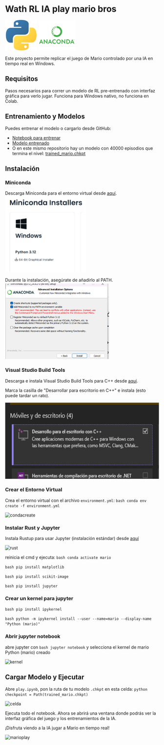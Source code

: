# Wath RL IA play mario bros

<div>
  <img src="https://github.com/jorgecasase/github-repos-img/blob/main/img/python.png" alt="python" height="100"/>
  <img src="https://github.com/jorgecasase/github-repos-img/blob/main/img/anaconda.png" alt="anaconda" height="100"/>
</div>

Este proyecto permite replicar el juego de Mario controlado por una IA en tiempo real en Windows. 
 
## Requisitos 
Pasos necesarios para correr un modelo de RL pre-entrenado con interfaz gráfica para verlo jugar. Funciona para Windows nativo, no funciona en Colab. 

## Entrenamiento y Modelos 
Puedes entrenar el modelo o cargarlo desde GitHub: 
- [Notebook para entrenar](https://github.com/pedroconcejero/deep_learning_2024/blob/main/mario_RL_pytorch_tutorial_400_episodes_save_every_1e4.ipynb)
- [Modelo entrenado](https://github.com/pedroconcejero/deep_learning_2024/blob/main/mario_net_8.chkpt)
- O en este mismo repositorio hay un modelo con 40000 episodios que termina el nivel: [trained_mario.chkpt](https://github.com/jorgecasase/mariobrosplay-windows-gym-RL/blob/main/trained_mario.chkpt)

## Instalación

### Miniconda
Descarga Miniconda para el entorno virtual desde [aquí](https://www.anaconda.com/download/). 
<img src="https://github.com/jorgecasase/mariobrosplay-windows-gym-RL/blob/main/img/1.png" alt="conda" height="250"/>

Durante la instalación, asegúrate de añadirlo al PATH. 
<img src="https://github.com/jorgecasase/mariobrosplay-windows-gym-RL/blob/main/img/2.png" alt="condapath" height="250"/>

### Visual Studio Build Tools 
Descarga e instala Visual Studio Build Tools para C++ desde [aquí](https://visualstudio.microsoft.com/es/visual-cpp-build-tools/). 

Marca la casilla de "Desarrollar para escritorio en C++" e instala (esto puede tardar un rato). 

<img src="https://github.com/jorgecasase/mariobrosplay-windows-gym-RL/blob/main/img/3.png" alt="vscpp" height="250"/>

### Crear el Entorno Virtual 
Crea el entorno virtual con el archivo `environment.yml`: 
```bash conda env create -f environment.yml```

<img src="https://github.com/jorgecasase/mariobrosplay-windows-gym-RL/blob/main/img/4.png" alt="condacreate" height="250"/>

### Instalar Rust y Jupyter 
Instala Rustup para usar Jupyter (instalación estándar) desde [aquí](https://rustup.rs/)

<img src="https://github.com/jorgecasase/mariobrosplay-windows-gym-RL/blob/main/img/5.png" alt="rust" height="250"/>

reinicia el cmd y ejecuta: 
```bash conda activate mario```

```bash pip install matplotlib```

```bash pip install scikit-image```

```bash pip install jupyter```

### Crear un kernel para jupyter
```bash pip install ipykernel```

```bash python -m ipykernel install --user --name=mario --display-name "Python (mario)"```

### Abrir jupyter notebook
abre jupyter con 
```bash jupyter notebook```
y selecciona el kernel de mario Python (mario) creado

<img src="https://github.com/jorgecasase/mariobrosplay-windows-gym-RL/blob/main/img/6.png" alt="kernel" height="250"/>

## Cargar Modelo y Ejecutar 
Abre `play.ipynb`, pon la ruta de tu modelo `.chkpt` en esta celda: ```python checkpoint = Path(trained_mario.chkpt)```

<img src="https://github.com/jorgecasase/mariobrosplay-windows-gym-RL/blob/main/img/7.png" alt="celda" height="250"/>

Ejecuta todo el notebook. Ahora se abrirá una ventana donde podrás ver la interfaz gráfica del juego y los entrenamientos de la IA.

¡Disfruta viendo a la IA jugar a Mario en tiempo real!

<img src="https://github.com/jorgecasase/mariobrosplay-windows-gym-RL/blob/main/img/8.png" alt="marioplay" height="250"/>
